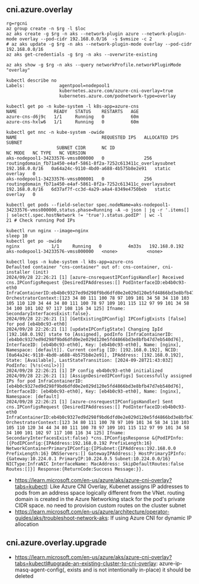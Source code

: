 ## cni.azure.overlay

```
rg=rgcni
az group create -n $rg -l $loc
az aks create -g $rg -n aks --network-plugin azure --network-plugin-mode overlay --pod-cidr 192.168.0.0/16  -s $vmsize -c 2
# az aks update -g $rg -n aks --network-plugin-mode overlay --pod-cidr 192.168.0.0/16
az aks get-credentials -g $rg -n aks --overwrite-existing

az aks show -g $rg -n aks --query networkProfile.networkPluginMode
"overlay"

kubectl describe no
Labels:             agentpool=nodepool1
                    kubernetes.azure.com/azure-cni-overlay=true
                    kubernetes.azure.com/podnetwork-type=overlay

kubectl get po -n kube-system -l k8s-app=azure-cns
NAME              READY   STATUS    RESTARTS   AGE
azure-cns-d6j9c   1/1     Running   0          60m
azure-cns-hxlw6   1/1     Running   0          60m

kubectl get nnc -n kube-system -owide
NAME                                REQUESTED IPS   ALLOCATED IPS   SUBNET
                   SUBNET CIDR      NC ID                                  NC MODE   NC TYPE   NC VERSION
aks-nodepool1-34233576-vmss000000   0               256             routingdomain_fb71a450-e4af-5861-8f2a-7252c613411c_overlaysubnet   192.168.0.0/16   0a64a24c-9110-4bd0-a688-4b575b8e2e91   static    overlay   0
aks-nodepool1-34233576-vmss000001   0               256             routingdomain_fb71a450-e4af-5861-8f2a-7252c613411c_overlaysubnet   192.168.0.0/16   6d37af7f-cc3d-4a29-a4a4-8349e4750beb   static    overlay   0

kubectl get pods --field-selector spec.nodeName=aks-nodepool1-34233576-vmss000000,status.phase=Running -A -o json | jq -r '.items[] | select(.spec.hostNetwork != 'true').status.podIP' | wc -l
21 # Check running Pod IPs
```

```
kubectl run nginx --image=nginx
sleep 10
kubectl get po -owide
nginx            1/1     Running   0          4m33s   192.168.0.192   aks-nodepool1-34233576-vmss000000   <none>           <none>

kubectl logs -n kube-system -l k8s-app=azure-cns
Defaulted container "cns-container" out of: cns-container, cni-installer (init)
2024/09/28 22:26:21 [1] [azure-cnsrequestIPConfigsHandler] Received cns.IPConfigsRequest {DesiredIPAddresses:[] PodInterfaceID:eb4b0c93-eth0 InfraContainerID:eb4b0c9327ed9d298f9bd6dfd0e2e029d120e5fd4866bd3e8bfb47d7eb540d76 OrchestratorContext:[123 34 80 111 100 78 97 109 101 34 58 34 110 103 105 110 120 34 44 34 80 111 100 78 97 109 101 115 112 97 99 101 34 58 34 100 101 102 97 117 108 116 34 125] Ifname: SecondaryInterfacesExist:false}.
2024/09/28 22:26:21 [1] [GetExistingIPConfig] IPConfigExists [false] for pod [eb4b0c93-eth0]
2024/09/28 22:26:21 [1] [updateIPConfigState] Changing IpId [192.168.0.192] state to [Assigned], podInfo [InfraContainerID: [eb4b0c9327ed9d298f9bd6dfd0e2e029d120e5fd4866bd3e8bfb47d7eb540d76], InterfaceID: [eb4b0c93-eth0], Key: [eb4b0c93-eth0], Name: [nginx], Namespace: [default]]. Current config [ID: [192.168.0.192], NCID: [0a64a24c-9110-4bd0-a688-4b575b8e2e91], IPAddress: [192.168.0.192], State: [Available], LastStateTransition: [2024-09-28T21:43:03Z] PodInfo: [%!s(<nil>)]]
2024/09/28 22:26:21 [1] IP config eb4b0c93-eth0 initialized
2024/09/28 22:26:21 [1] [AssignDesiredIPConfigs] Successfully assigned IPs for pod InfraContainerID: [eb4b0c9327ed9d298f9bd6dfd0e2e029d120e5fd4866bd3e8bfb47d7eb540d76], InterfaceID: [eb4b0c93-eth0], Key: [eb4b0c93-eth0], Name: [nginx], Namespace: [default]
2024/09/28 22:26:21 [1] [azure-cnsrequestIPConfigsHandler] Sent cns.IPConfigsRequest {DesiredIPAddresses:[] PodInterfaceID:eb4b0c93-eth0 InfraContainerID:eb4b0c9327ed9d298f9bd6dfd0e2e029d120e5fd4866bd3e8bfb47d7eb540d76 OrchestratorContext:[123 34 80 111 100 78 97 109 101 34 58 34 110 103 105 110 120 34 44 34 80 111 100 78 97 109 101 115 112 97 99 101 34 58 34 100 101 102 97 117 108 116 34 125] Ifname: SecondaryInterfacesExist:false} *cns.IPConfigsResponse &{PodIPInfo:[{PodIPConfig:{IPAddress:192.168.0.192 PrefixLength:16} NetworkContainerPrimaryIPConfig:{IPSubnet:{IPAddress:192.168.0.0 PrefixLength:16} DNSServers:[] GatewayIPAddress:} HostPrimaryIPInfo:{Gateway:10.224.0.1 PrimaryIP:10.224.0.5 Subnet:10.224.0.0/16} NICType:InfraNIC InterfaceName: MacAddress: SkipDefaultRoutes:false Routes:[]}] Response:{ReturnCode:Success Message:}}.
```

- https://learn.microsoft.com/en-us/azure/aks/azure-cni-overlay?tabs=kubectl: Like Azure CNI Overlay, Kubenet assigns IP addresses to pods from an address space logically different from the VNet. routing domain is created in the Azure Networking stack for the pod's private CIDR space. no need to provision custom routes on the cluster subnet
- https://learn.microsoft.com/en-us/azure/architecture/operator-guides/aks/troubleshoot-network-aks: If using Azure CNI for dynamic IP allocation

## cni.azure.overlay.upgrade

- https://learn.microsoft.com/en-us/azure/aks/azure-cni-overlay?tabs=kubectl#upgrade-an-existing-cluster-to-cni-overlay: azure-ip-masq-agent-config(, exists and is not intentionally in-place) it should be deleted
